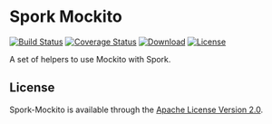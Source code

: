 # Spork Mockito
[![Build Status][build-status-svg]][build-status-link]
[![Coverage Status][coverage-svg]][coverage-link]
[![Download][download-svg]][download-link]
[![License][license-svg]][license-link]

A set of helpers to use Mockito with Spork.

## License

Spork-Mockito is available through the [Apache License Version 2.0](http://www.apache.org/licenses/LICENSE-2.0).

[build-status-svg]: http://img.shields.io/travis/SporkLibrary/Spork-Mockito/master.svg?style=flat
[build-status-link]: https://travis-ci.org/SporkLibrary/Spork-Mockito
[download-svg]: https://api.bintray.com/packages/sporklibrary/spork/spork-mockito/images/download.svg
[download-link]: https://bintray.com/sporklibrary/spork/spork-mockito/_latestVersion
[license-svg]: https://img.shields.io/badge/license-Apache%202.0-lightgrey.svg?style=flat
[license-link]: https://github.com/SporkLibrary/Spork-Mockito/blob/master/LICENSE
[coverage-svg]: https://coveralls.io/repos/github/SporkLibrary/Spork-Mockito/badge.svg?branch=master
[coverage-link]: https://coveralls.io/github/SporkLibrary/Spork-Mockito?branch=master